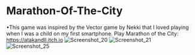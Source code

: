 # Marathon-Of-The-City
 •This game was inspired by the Vector game by Nekki that I loved playing when I was a child on my first smartphone.
 Play Marathon of the City: https://atakandll.itch.io
![Screenshot_20](https://user-images.githubusercontent.com/130579265/235330690-6793a8ed-d992-4791-b6af-f7fb5eb45113.png)
![Screenshot_21](https://user-images.githubusercontent.com/130579265/235330684-79ef7a0d-011d-4917-a3d2-a725d778c660.png)
![Screenshot_25](https://user-images.githubusercontent.com/130579265/235330699-fd3f9e24-b22a-482f-bcdf-c4d203273607.png)


